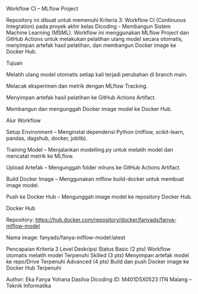 Workflow CI – MLflow Project

Repository ini dibuat untuk memenuhi Kriteria 3: Workflow CI (Continuous Integration) pada proyek akhir kelas Dicoding - Membangun Sistem Machine Learning (MSML).
Workflow ini menggunakan MLflow Project dan GitHub Actions untuk melakukan pelatihan ulang model secara otomatis, menyimpan artefak hasil pelatihan, dan membangun Docker image ke Docker Hub.

Tujuan

Melatih ulang model otomatis setiap kali terjadi perubahan di branch main.

Melacak eksperimen dan metrik dengan MLflow Tracking.

Menyimpan artefak hasil pelatihan ke GitHub Actions Artifact.

Membangun dan mengunggah Docker image model ke Docker Hub.


Alur Workflow

Setup Environment – Menginstal dependensi Python (mlflow, scikit-learn, pandas, dagshub, docker, joblib).

Training Model – Menjalankan modelling.py untuk melatih model dan mencatat metrik ke MLflow.

Upload Artefak – Mengunggah folder mlruns ke GitHub Actions Artifact.

Build Docker Image – Menggunakan mlflow build-docker untuk membuat image model.

Push ke Docker Hub – Mengunggah image model ke repository Docker Hub.

Docker Hub

Repository:
https://hub.docker.com/repository/docker/fanyads/fanya-mlflow-model

Nama image:
fanyads/fanya-mlflow-model:latest

Pencapaian Kriteria 3
Level	Deskripsi	Status
Basic (2 pts)	Workflow otomatis melatih model	Terpenuhi
Skilled (3 pts)	Menyimpan artefak model ke repo/Drive	Terpenuhi
Advanced (4 pts)	Build dan push Docker image ke Docker Hub	Terpenuhi

Author:
Eka Fanya Yohana Dasilva
Dicoding ID: M401D5X0523
ITN Malang – Teknik Informatika
